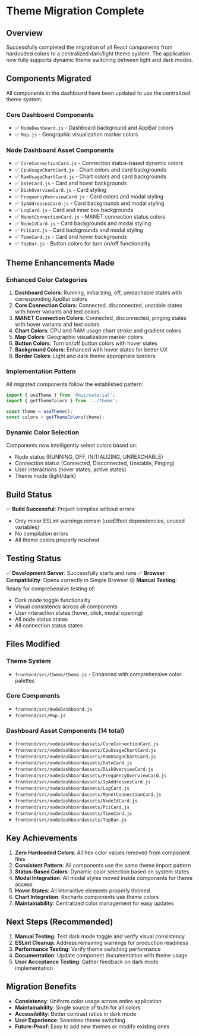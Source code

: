 # Theme Migration Complete

## Overview
Successfully completed the migration of all React components from hardcoded colors to a centralized dark/light theme system. The application now fully supports dynamic theme switching between light and dark modes.

## Components Migrated
All components in the dashboard have been updated to use the centralized theme system:

### Core Dashboard Components
- ✅ `NodeDashboard.js` - Dashboard background and AppBar colors
- ✅ `Map.js` - Geographic visualization marker colors

### Node Dashboard Asset Components  
- ✅ `CoreConnectionCard.js` - Connection status-based dynamic colors
- ✅ `CpuUsageChartCard.js` - Chart colors and card backgrounds
- ✅ `RamUsageChartCard.js` - Chart colors and card backgrounds
- ✅ `DateCard.js` - Card and hover backgrounds
- ✅ `DiskOverviewCard.js` - Card styling
- ✅ `FrequencyOverviewCard.js` - Card colors and modal styling
- ✅ `IpAddressesCard.js` - Card backgrounds and modal styling
- ✅ `LogCard.js` - Card and inner box backgrounds
- ✅ `ManetConnectionCard.js` - MANET connection status colors
- ✅ `NodeIdCard.js` - Card backgrounds and modal styling
- ✅ `PciCard.js` - Card backgrounds and modal styling  
- ✅ `TimeCard.js` - Card and hover backgrounds
- ✅ `TopBar.js` - Button colors for turn on/off functionality

## Theme Enhancements Made

### Enhanced Color Categories
1. **Dashboard Colors**: Running, initializing, off, unreachable states with corresponding AppBar colors
2. **Core Connection Colors**: Connected, disconnected, unstable states with hover variants and text colors
3. **MANET Connection Colors**: Connected, disconnected, pinging states with hover variants and text colors  
4. **Chart Colors**: CPU and RAM usage chart stroke and gradient colors
5. **Map Colors**: Geographic visualization marker colors
6. **Button Colors**: Turn on/off button colors with hover states
7. **Background Colors**: Enhanced with hover states for better UX
8. **Border Colors**: Light and dark theme appropriate borders

### Implementation Pattern
All migrated components follow the established pattern:
```javascript
import { useTheme } from '@mui/material';
import { getThemeColors } from '../theme';

const theme = useTheme();
const colors = getThemeColors(theme);
```

### Dynamic Color Selection
Components now intelligently select colors based on:
- Node status (RUNNING, OFF, INITIALIZING, UNREACHABLE)
- Connection status (Connected, Disconnected, Unstable, Pinging)
- User interactions (hover states, active states)
- Theme mode (light/dark)

## Build Status
✅ **Build Successful**: Project compiles without errors
- Only minor ESLint warnings remain (useEffect dependencies, unused variables)
- No compilation errors
- All theme colors properly resolved

## Testing Status
✅ **Development Server**: Successfully starts and runs
✅ **Browser Compatibility**: Opens correctly in Simple Browser
🟡 **Manual Testing**: Ready for comprehensive testing of:
- Dark mode toggle functionality
- Visual consistency across all components
- User interaction states (hover, click, modal opening)
- All node status states
- All connection status states

## Files Modified
### Theme System
- `frontend/src/theme/theme.js` - Enhanced with comprehensive color palettes

### Core Components
- `frontend/src/NodeDashboard.js`
- `frontend/src/Map.js`

### Dashboard Asset Components (14 total)
- `frontend/src/nodedashboardassets/CoreConnectionCard.js`
- `frontend/src/nodedashboardassets/CpuUsageChartCard.js`
- `frontend/src/nodedashboardassets/RamUsageChartCard.js`
- `frontend/src/nodedashboardassets/DateCard.js`
- `frontend/src/nodedashboardassets/DiskOverviewCard.js`
- `frontend/src/nodedashboardassets/FrequencyOverviewCard.js`
- `frontend/src/nodedashboardassets/IpAddressesCard.js`
- `frontend/src/nodedashboardassets/LogCard.js`
- `frontend/src/nodedashboardassets/ManetConnectionCard.js`
- `frontend/src/nodedashboardassets/NodeIdCard.js`
- `frontend/src/nodedashboardassets/PciCard.js`
- `frontend/src/nodedashboardassets/TimeCard.js`
- `frontend/src/nodedashboardassets/TopBar.js`

## Key Achievements
1. **Zero Hardcoded Colors**: All hex color values removed from component files
2. **Consistent Pattern**: All components use the same theme import pattern
3. **Status-Based Colors**: Dynamic color selection based on system states
4. **Modal Integration**: All modal styles moved inside components for theme access
5. **Hover States**: All interactive elements properly themed
6. **Chart Integration**: Recharts components use theme colors
7. **Maintainability**: Centralized color management for easy updates

## Next Steps (Recommended)
1. **Manual Testing**: Test dark mode toggle and verify visual consistency
2. **ESLint Cleanup**: Address remaining warnings for production readiness  
3. **Performance Testing**: Verify theme switching performance
4. **Documentation**: Update component documentation with theme usage
5. **User Acceptance Testing**: Gather feedback on dark mode implementation

## Migration Benefits
- **Consistency**: Uniform color usage across entire application
- **Maintainability**: Single source of truth for all colors
- **Accessibility**: Better contrast ratios in dark mode
- **User Experience**: Seamless theme switching
- **Future-Proof**: Easy to add new themes or modify existing ones
